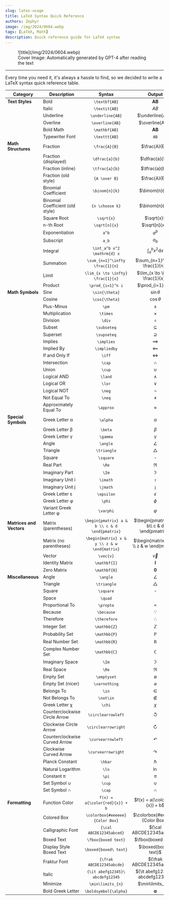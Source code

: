 ```yaml
---
slug: latex-usage
title: LaTeX Syntax Quick Reference
authors: Zephyr
image: /img/2024/0604.webp
tags: [LaTeX, Math]
description: Quick reference guide for LaTeX syntax
---
```


<figure>
![title](/img/2024/0604.webp)
<figcaption>Cover Image: Automatically generated by GPT-4 after reading the text</figcaption>
</figure>

---

Every time you need it, it's always a hassle to find, so we decided to write a LaTeX syntax quick reference table.

| **Category**             | **Description**                  |                   **Syntax**                   |                  **Output**                   |
| ------------------------ | -------------------------------- | :--------------------------------------------: | :-------------------------------------------: |
| **Text Styles**          | Bold                             |                 `\textbf{AB}`                  |                 $\textbf{AB}$                 |
|                          | Italic                           |                 `\textit{AB}`                  |                 $\textit{AB}$                 |
|                          | Underline                        |                `\underline{AB}`                |               $\underline{AB}$                |
|                          | Overline                         |                `\overline{AB}`                 |                $\overline{AB}$                |
|                          | Bold Math                        |                 `\mathbf{AB}`                  |                 $\mathbf{AB}$                 |
|                          | Typewriter Font                  |                 `\texttt{AB}`                  |                 $\texttt{AB}$                 |
| **Math Structures**      | Fraction                         |                 `\frac{A}{B}`                  |                 $\frac{A}{B}$                 |
|                          | Fraction (displayed)             |                 `\dfrac{a}{b}`                 |                $\dfrac{a}{b}$                 |
|                          | Fraction (inline)                |                 `\tfrac{a}{b}`                 |                $\tfrac{a}{b}$                 |
|                          | Fraction (old style)             |                 `{A \over B}`                  |                 $\frac{A}{B}$                 |
|                          | Binomial Coefficient             |                 `\binom{n}{k}`                 |                $\binom{n}{k}$                 |
|                          | Binomial Coefficient (old style) |                `{n \choose k}`                 |                $\binom{n}{k}$                 |
|                          | Square Root                      |                   `\sqrt{x}`                   |                  $\sqrt{x}$                   |
|                          | n-th Root                        |                 `\sqrt[n]{x}`                  |                 $\sqrt[n]{x}$                 |
|                          | Exponentiation                   |                     `a^b`                      |                     $a^b$                     |
|                          | Subscript                        |                     `a_b`                      |                     $a_b$                     |
|                          | Integral                         |          `\int_a^b x^2 \mathrm{d} x`           |          $\int_a^b x^2 \mathrm{d} x$          |
|                          | Summation                        |        `\sum_{n=1}^\infty \frac{1}{n}`         |        $\sum_{n=1}^\infty \frac{1}{n}$        |
|                          | Limit                            |       `\lim_{x \to \infty} \frac{1}{x}`        |       $\lim_{x \to \infty} \frac{1}{x}$       |
|                          | Product                          |               `\prod_{i=1}^n i`                |               $\prod_{i=1}^n i$               |
| **Math Symbols**         | Sine                             |                 `\sin{\theta}`                 |                $\sin{\theta}$                 |
|                          | Cosine                           |                 `\cos{\theta}`                 |                $\cos{\theta}$                 |
|                          | Plus-Minus                       |                     `\pm`                      |                     $\pm$                     |
|                          | Multiplication                   |                    `\times`                    |                   $\times$                    |
|                          | Division                         |                     `\div`                     |                    $\div$                     |
|                          | Subset                           |                  `\subseteq`                   |                  $\subseteq$                  |
|                          | Superset                         |                  `\supseteq`                   |                  $\supseteq$                  |
|                          | Implies                          |                   `\implies`                   |                  $\implies$                   |
|                          | Implied By                       |                  `\impliedby`                  |                 $\impliedby$                  |
|                          | If and Only If                   |                     `\iff`                     |                    $\iff$                     |
|                          | Intersection                     |                     `\cap`                     |                    $\cap$                     |
|                          | Union                            |                     `\cup`                     |                    $\cup$                     |
|                          | Logical AND                      |                    `\land`                     |                    $\land$                    |
|                          | Logical OR                       |                     `\lor`                     |                    $\lor$                     |
|                          | Logical NOT                      |                     `\neg`                     |                    $\neg$                     |
|                          | Not Equal To                     |                     `\neq`                     |                    $\neq$                     |
|                          | Approximately Equal To           |                   `\approx`                    |                   $\approx$                   |
| **Special Symbols**      | Greek Letter α                   |                    `\alpha`                    |                   $\alpha$                    |
|                          | Greek Letter β                   |                    `\beta`                     |                    $\beta$                    |
|                          | Greek Letter γ                   |                    `\gamma`                    |                   $\gamma$                    |
|                          | Angle                            |                    `\angle`                    |                   $\angle$                    |
|                          | Triangle                         |                  `\triangle`                   |                  $\triangle$                  |
|                          | Square                           |                   `\square`                    |                   $\square$                   |
|                          | Real Part                        |                     `\Re`                      |                     $\Re$                     |
|                          | Imaginary Part                   |                     `\Im`                      |                     $\Im$                     |
|                          | Imaginary Unit i                 |                    `\imath`                    |                   $\imath$                    |
|                          | Imaginary Unit j                 |                    `\jmath`                    |                   $\jmath$                    |
|                          | Greek Letter ε                   |                   `\epsilon`                   |                  $\epsilon$                   |
|                          | Greek Letter φ                   |                     `\phi`                     |                    $\phi$                     |
|                          | Variant Greek Letter φ           |                   `\varphi`                    |                   $\varphi$                   |
| **Matrices and Vectors** | Matrix (parentheses)             | `\begin{pmatrix} a & b \\ c & d \end{pmatrix}` | $\begin{pmatrix} a & b\\ c & d \end{pmatrix}$ |
|                          | Matrix (no parentheses)          |  `\begin{matrix} x & y \\ z & w \end{matrix}`  | $\begin{matrix} x & y \\ z & w \end{matrix}$  |
|                          | Vector                           |                   `\vec{v}`                    |                   $\vec{v}$                   |
|                          | Identity Matrix                  |                  `\mathbf{I}`                  |                 $\mathbf{I}$                  |
|                          | Zero Matrix                      |                  `\mathbf{0}`                  |                 $\mathbf{0}$                  |
| **Miscellaneous**        | Angle                            |                    `\angle`                    |                   $\angle$                    |
|                          | Triangle                         |                  `\triangle`                   |                  $\triangle$                  |
|                          | Square                           |                   `\square`                    |                   $\square$                   |
|                          | Space                            |                    `\quad`                     |                    $\quad$                    |
|                          | Proportional To                  |                   `\propto`                    |                   $\propto$                   |
|                          | Because                          |                   `\because`                   |                  $\because$                   |
|                          | Therefore                        |                  `\therefore`                  |                 $\therefore$                  |
|                          | Integer Set                      |                  `\mathbb{Z}`                  |                 $\mathbb{Z}$                  |
|                          | Probability Set                  |                  `\mathbb{P}`                  |                 $\mathbb{P}$                  |
|                          | Real Number Set                  |                  `\mathbb{R}`                  |                 $\mathbb{R}$                  |
|                          | Complex Number Set               |                  `\mathbb{C}`                  |                 $\mathbb{C}$                  |
|                          | Imaginary Space                  |                     `\Im`                      |                     $\Im$                     |
|                          | Real Space                       |                     `\Re`                      |                     $\Re$                     |
|                          | Empty Set                        |                  `\emptyset`                   |                  $\emptyset$                  |
|                          | Empty Set (nicer)                |                 `\varnothing`                  |                 $\varnothing$                 |
|                          | Belongs To                       |                     `\in`                      |                     $\in$                     |
|                          | Not Belongs To                   |                   `\not\in`                    |                   $\not\in$                   |
|                          | Greek Letter χ                   |                     `\chi`                     |                    $\chi$                     |
|                          | Counterclockwise Circle Arrow    |               `\circlearrowleft`               |              $\circlearrowleft$               |
|                          | Clockwise Circle Arrow           |              `\circlearrowright`               |              $\circlearrowright$              |
|                          | Counterclockwise Curved Arrow    |               `\curvearrowleft`                |               $\curvearrowleft$               |
|                          | Clockwise Curved Arrow           |               `\curvearrowright`               |              $\curvearrowright$               |
|                          | Planck Constant                  |                    `\hbar`                     |                    $\hbar$                    |
|                          | Natural Logarithm                |                     `\ln`                      |                     $\ln$                     |
|                          | Constant π                       |                     `\pi`                      |                     $\pi$                     |
|                          | Set Symbol $\cup$                |                     `\cup`                     |                    $\cup$                     |
|                          | Set Symbol $\cap$                |                     `\cap`                     |                    $\cap$                     |
| **Formatting**           | Function Color                   |         `f(x) = a{\color{red}{x}} + b`         |        $f(x) = a{\color{red}{x}} + b$         |
|                          | Colored Box                      |        `\colorbox{#eeeeee}{Color Box}`         |        $\colorbox{#eeeeee}{Color Box}$        |
|                          | Calligraphic Font                |            `{\cal ABCDE12345abced}`            |           ${\cal ABCDE12345abced}$            |
|                          | Boxed Text                       |              `\fbox{boxed text}`               |              $\fbox{boxed text}$              |
|                          | Display Style Boxed Text         |             `\boxed{boxed\ text}`              |             $\boxed{boxed\ text}$             |
|                          | Fraktur Font                     |           `{\frak ABCDE12345abcde}`            |           ${\frak ABCDE12345abcde}$           |
|                          | Italic                           |        `{\it abefg12345}\ abcdefg12345`        |       ${\it abefg12345}\ abcdefg12345$        |
|                          | Minimize                         |               `\min\limits_{n}`                |               $\min\limits_{n}$               |
|                          | Bold Greek Letter                |             `\boldsymbol{\alpha}`              |             $\boldsymbol{\alpha}$             |
